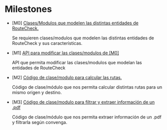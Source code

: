 # Milestones
- [M0] [Clases/Modulos que modelen las distintas entidades de RouteCheck.](https://github.com/dmonjasm/RouteCheck/milestone/2)
  
  Se requieren clases/modulos que modelen las distintas entidades de RouteCheck y sus características.

- [M1] [API para modificar las clases/modulos de [M0]](https://github.com/dmonjasm/RouteCheck/milestone/3)

  API que permita modificar las clases/modulos que modelan las entidades de RouteCheck

- [M2] [Código de clase/modulo para calcular las rutas.](https://github.com/dmonjasm/RouteCheck/milestone/9)

  Código de clase/módulo que nos permita calcular distintas rutas para un mismo origen y destino.
  
- [M3] [Código de clase/modulo para filtrar y extraer información de un .pdf](https://github.com/dmonjasm/RouteCheck/milestone/10)

  Código de clase/módulo que nos permita extraer información de un .pdf y filtrarla según convenga.
